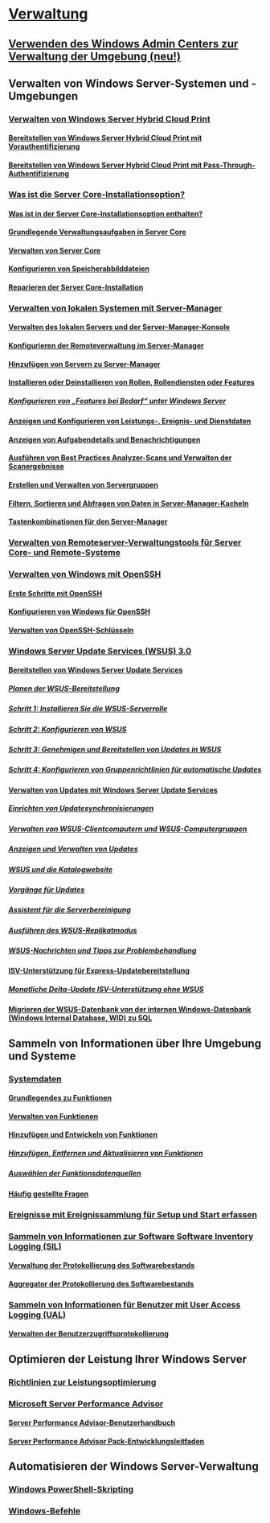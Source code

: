 # [Verwaltung](manage-windows-server.md)
## [Verwenden des Windows Admin Centers zur Verwaltung der Umgebung (neu!)](../manage/windows-admin-center/overview.md)
## Verwalten von Windows Server-Systemen und -Umgebungen
### [Verwalten von Windows Server Hybrid Cloud Print](hybrid-cloud-print/hybrid-cloud-print-overview.md)
#### [Bereitstellen von Windows Server Hybrid Cloud Print mit Vorauthentifizierung](hybrid-cloud-print/hybrid-cloud-print-deploy.md)
#### [Bereitstellen von Windows Server Hybrid Cloud Print mit Pass-Through-Authentifizierung](hybrid-cloud-print/hybrid-cloud-print-deploy-passthrough.md)
### [Was ist die Server Core-Installationsoption?](server-core/what-is-server-core.md)
#### [Was ist in der Server Core-Installationsoption enthalten?](server-core/server-core-roles-and-services.md)
#### [Grundlegende Verwaltungsaufgaben in Server Core](server-core/server-core-administer.md)
#### [Verwalten von Server Core](server-core/server-core-manage.md)
#### [Konfigurieren von Speicherabbilddateien](server-core/server-core-memory-dump.md)
#### [Reparieren der Server Core-Installation](server-core/server-core-servicing.md)
### [Verwalten von lokalen Systemen mit Server-Manager](server-manager/server-manager.md)
#### [Verwalten des lokalen Servers und der Server-Manager-Konsole](server-manager/manage-the-local-server-and-the-server-manager-console.md)
#### [Konfigurieren der Remoteverwaltung im Server-Manager](server-manager/configure-remote-management-in-server-manager.md)
#### [Hinzufügen von Servern zu Server-Manager](server-manager/add-servers-to-server-manager.md)
#### [Installieren oder Deinstallieren von Rollen, Rollendiensten oder Features](server-manager/install-or-uninstall-roles-role-services-or-features.md)
##### [Konfigurieren von „Features bei Bedarf“ unter Windows Server](server-manager/configure-features-on-demand-in-windows-server.md)
#### [Anzeigen und Konfigurieren von Leistungs-, Ereignis- und Dienstdaten](server-manager/view-and-configure-performance-event-and-service-data.md)
#### [Anzeigen von Aufgabendetails und Benachrichtigungen](server-manager/view-task-details-and-notifications.md)
#### [Ausführen von Best Practices Analyzer-Scans und Verwalten der Scanergebnisse](server-manager/run-best-practices-analyzer-scans-and-manage-scan-results.md)
#### [Erstellen und Verwalten von Servergruppen](server-manager/create-and-manage-server-groups.md)
#### [Filtern, Sortieren und Abfragen von Daten in Server-Manager-Kacheln](server-manager/filter-sort-and-query-data-in-server-manager-tiles.md)
#### [Tastenkombinationen für den Server-Manager](server-manager/keyboard-shortcuts-for-server-manager.md)
### [Verwalten von Remoteserver-Verwaltungstools für Server Core- und Remote-Systeme](../remote/remote-server-administration-tools.md)
### [Verwalten von Windows mit OpenSSH](OpenSSH/OpenSSH_Overview.md)
#### [Erste Schritte mit OpenSSH](OpenSSH/OpenSSH_Install_FirstUse.md)
#### [Konfigurieren von Windows für OpenSSH](OpenSSH/OpenSSH_Server_Configuration.md)
#### [Verwalten von OpenSSH-Schlüsseln](OpenSSH/OpenSSH_KeyManagement.md)
### [Windows Server Update Services (WSUS) 3.0](windows-server-update-services/get-started/windows-server-update-services-wsus.md)
#### [Bereitstellen von Windows Server Update Services](windows-server-update-services/deploy/deploy-windows-server-update-services.md)
##### [Planen der WSUS-Bereitstellung](windows-server-update-services/plan/plan-your-wsus-deployment.md)
##### [Schritt 1: Installieren Sie die WSUS-Serverrolle](windows-server-update-services/deploy/1-install-the-wsus-server-role.md)
##### [Schritt 2: Konfigurieren von WSUS](windows-server-update-services/deploy/2-configure-wsus.md)
##### [Schritt 3: Genehmigen und Bereitstellen von Updates in WSUS](windows-server-update-services/deploy/3-approve-and-deploy-updates-in-wsus.md)
##### [Schritt 4: Konfigurieren von Gruppenrichtlinien für automatische Updates](windows-server-update-services/deploy/4-configure-group-policy-settings-for-automatic-updates.md)
#### [Verwalten von Updates mit Windows Server Update Services](windows-server-update-services/manage/update-management-with-windows-server-update-services.md)
##### [Einrichten von Updatesynchronisierungen](windows-server-update-services/manage/setting-up-update-synchronizations.md)
##### [Verwalten von WSUS-Clientcomputern und WSUS-Computergruppen](windows-server-update-services/manage/managing-wsus-client-computers-and-wsus-computer-groups.md)
##### [Anzeigen und Verwalten von Updates](windows-server-update-services/manage/viewing-and-managing-updates.md)
##### [WSUS und die Katalogwebsite](windows-server-update-services/manage/wsus-and-the-catalog-site.md)
##### [Vorgänge für Updates](windows-server-update-services/manage/updates-operations.md)
##### [Assistent für die Serverbereinigung](windows-server-update-services/manage/the-server-cleanup-wizard.md)
##### [Ausführen des WSUS-Replikatmodus](windows-server-update-services/manage/running-wsus-replica-mode.md)
##### [WSUS-Nachrichten und Tipps zur Problembehandlung](windows-server-update-services/manage/wsus-messages-and-troubleshooting-tips.md)
#### [ISV-Unterstützung für Express-Updatebereitstellung](windows-server-update-services/deploy/express-update-delivery-isv-support.md)
##### [Monatliche Delta-Update ISV-Unterstützung ohne WSUS](windows-server-update-services/deploy/monthly-delta-update-isv-support-without-WSUS.md)
#### [Migrieren der WSUS-Datenbank von der internen Windows-Datenbank (Windows Internal Database, WID) zu SQL](windows-server-update-services/manage/wid-to-sql-migration.md)

## Sammeln von Informationen über Ihre Umgebung und Systeme
### [Systemdaten](..\manage\system-insights\overview.md)
#### [Grundlegendes zu Funktionen](..\manage\system-insights\understanding-capabilities.md)
#### [Verwalten von Funktionen](..\manage\system-insights\managing-capabilities.md)
#### [Hinzufügen und Entwickeln von Funktionen](..\manage\system-insights\adding-and-developing-capabilities.md)
##### [Hinzufügen, Entfernen und Aktualisieren von Funktionen](..\manage\system-insights\add-remove-update-capabilities.md)
##### [Auswählen der Funktionsdatenquellen](..\manage\system-insights\data-sources.md)
#### [Häufig gestellte Fragen](..\manage\system-insights\faq.md)
### [Ereignisse mit Ereignissammlung für Setup und Start erfassen](Get-started-with-Setup-and-Boot-Event-Collection.md)
### [Sammeln von Informationen zur Software Software Inventory Logging (SIL)](software-inventory-logging/get-started-with-software-inventory-logging.md)
#### [Verwaltung der Protokollierung des Softwarebestands](software-inventory-logging/manage-software-inventory-logging.md)
#### [Aggregator der Protokollierung des Softwarebestands](software-inventory-logging/software-inventory-logging-aggregator.md)
### [Sammeln von Informationen für Benutzer mit User Access Logging (UAL)](user-access-logging/get-started-with-user-access-logging.md)
#### [Verwalten der Benutzerzugriffsprotokollierung](user-access-logging/manage-user-access-logging.md)

## Optimieren der Leistung Ihrer Windows Server
### [Richtlinien zur Leistungsoptimierung](performance-tuning/index.md) 
### [Microsoft Server Performance Advisor](server-performance-advisor/microsoft-server-performance-advisor.md)
#### [Server Performance Advisor-Benutzerhandbuch](server-performance-advisor/server-performance-advisor-users-guide.md)
#### [Server Performance Advisor Pack-Entwicklungsleitfaden](server-performance-advisor/server-performance-advisor-pack-development-guide.md)

## Automatisieren der Windows Server-Verwaltung
### [Windows PowerShell-Skripting](/powershell/scripting/powershell-scripting?view=powershell-5.1)
### [Windows-Befehle](windows-commands/windows-commands.md)


<!--
#### [A-Z list](windows-commands/a-z-list.md)
#### [Command-Line Syntax Key](windows-commands/command-line-syntax-key.md)
#### [Commands by Server Role](windows-commands/commands-by-server-role.md)
##### [Print Command Reference](windows-commands/print-command-reference.md)
##### [Services for Network File System Command Reference](windows-commands/services-for-network-file-system-command-reference.md)
##### [Remote Desktop Services (Terminal Services) Command Reference](windows-commands/remote-desktop-services-terminal-services-command-reference.md)
##### [Windows Server Backup Command Reference](windows-commands/windows-server-backup-command-reference.md) -->